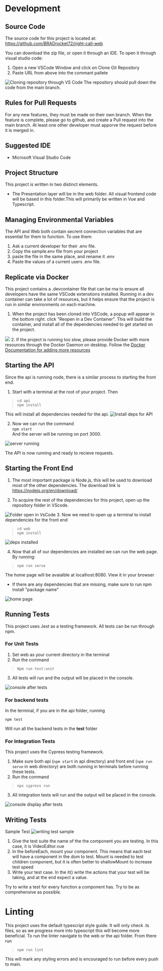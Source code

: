 # Development
## Source Code
The source code for this project is located at:<br>
 <a href="https://github.com/BRADrocket72/right-call-web">https://github.com/BRADrocket72/right-call-web</a>

 You can download the zip file, or open it through an IDE. To open it through visual studio code:<br>
 1. Open a new VSCode Window and click on Clone Git Repository
 2. Paste URL from above into the commant pallete
<img src='./Assets/clone_repo_dev.png' alt="Cloning repository through VS Code">
 The repository should pull down the code from the main branch.<br>

 ## Rules for Pull Requests
 For any new features, they must be made on their own branch. When the feature is complete, please go to github, and create a Pull request into the main branch. At least one other developer must apporve the request before it is merged in.


## Suggested IDE
-  Microsoft Visual Studio Code 

## Project Structure
This project is written in two distinct elements.
- The Presentation layer will be in the web folder. All visual frontend code will be based in this folder.This will primarily be written in Vue and Typescript.

## Managing Environmental Variables
The API and Web both contain secrent connection variables that are essential for them to function. To use them:
1. Ask a current developer for their .env file.
2. Copy the sample.env file from your project
3. paste the file in the same place, and rename it .env
4. Paste the values of a current users .env file.

## Replicate via Docker
This project contains a .devcontainer file that can be rna to ensure all developers have the same VSCode extenstions installed. Running in a dev container can take a lot of resources, but it helps ensure that the project is run in similar environments on each machine.

1. When the project has been cloned into VSCode, a popup will appear in the bottom right. click "Reopen in a Dev Container".
This will build the container, and install all of the dependencies needed to get started on the project.
<img src="../Documentation/Assets/start_in_dev_container.png">
2. If the project is running too slow, please provide Docker with more resources through the Docker Daemon on desktop. Follow the <a href="https://docs.docker.com/config/containers/resource_constraints/"> Docker Documentation for adding more resources</a>

## Starting the API
Since the api is running node, there is a similar process to starting the front end.

1. Start with a terminal at the root of your project. Then <br>
>   `cd api`<br>
    `npm install` <br>
>
This will install all dependencies needed for the api.
<img src="../Documentation\Assets\deps_for_api.png" alt="Install deps for API">

2. Now we can run the command<br>
    `npm start`<br>
And the server will be running on port 3000.
<img src="../Documentation\Assets\server_started.png" alt="server running">

The API is now running and ready to recieve requests.



## Starting the Front End
1. The most important package is Node.js, this will be used to download most of the other dependencies. The download link is https://nodejs.org/en/download/

2. To acquire the rest of the dependencies for this project, open up the repository folder in VScode.

<img src ="../Documentation\Assets\open_in_vscode.png" alt="Folder open in VsCode" >
3. Now we need to open up a terminal to install dependencies for the front end

>`cd web`<br>
`npm install`

<img src="../Documentation\Assets\install_deps.png" alt="deps installed">

4. Now that all of our dependencies are installed we can run the web page.<br>
By running:<br>
>`npm run serve`

The home page will be avaialble at localhost:8080. View it in your browser<br>
- If there are any dependencies that are missing, make sure to run npm install "package name"
<img src = "..\Documentation\Assets\home_page.png" alt="home page">


## Running Tests
This project uses Jest as a testing framework. All tests can be run through npm.
 ### For Unit Tests
 1. Set web as your current directory in the terminal
 2. Run the command <br>
 >`Npm run test:unit`<br>
 3. All tests will run and the output will be placed in the console.
<img src="../Documentation\Assets\console_after_tests.png" alt="console after tests">

### For backend tests
In the terminal, if you are in the api folder, running
>
`npm test`
>
Will run all the backend tests in the __test__ folder

 ### For Integration Tests
 This project uses the Cypress testing framework.
 1. Make sure both api (`npm start` in api directory) and front end (`npm run serve` in web directory) are both running in terminals before running these tests. 
 2. Run the command <br>
 >`npx cypress run`<br>
 3. All integration tests will run and the output will be placed in the console. 
 <img src="../Documentation\Assets\integrationTestResults.png" alt="console display after tests">

## Writing Tests
Sample Test
<img src="../Documentation\Assets\writing_test_sample.png" alt= "writing test sample"><br>
1. Give the test suite the name of the the component you are testing. In this case, it is VideoEditor.vue
2. In the beforeEach, mount your component. This means that each test will have a component in the dom to test. Mount is needed to test children component, but it is often better to shallowMount to increase test speed
3. Write your test case. In the it() write the actions that your test will be taking, and at the end expect a value.

Try to write a test for every function a component has. Try to be as comprehensive as possible.

# Linting
  This project uses the default typescript style guide. It will only check .ts files, so as we progress more into typescript this will become more beneficial. To run the linter navigate to the web or the api folder. From there run 
  >`npm run lint`
  
  This will mark any styling errors and is encouraged to run before every push to main.